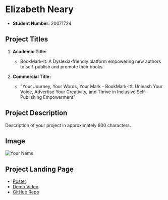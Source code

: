 # Elizabeth Neary

- **Student Number:** 20071724

## Project Titles

1. **Academic Title:**
   - BookMark-It: A Dyslexia-friendly platform empowering new authors to self-publish and promote their books.

2. **Commercial Title:**
   - "Your Journey, Your Words, Your Mark - BookMark-It!: Unleash Your Voice, Advertise Your Creativity, and Thrive in Inclusive Self-Publishing Empowerment"


## Project Description

Description of your project in approximately 800 characters.

## Image

![Your Name](link-to-image-with-plain-white-background.jpg)

## Project Landing Page

- [Poster](link-to-poster)
- [Demo Video](link-to-demo-video)
- [GitHub Repo](link-to-github-repo)
